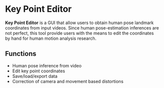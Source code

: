 # Key Point Editor

**Key Point Editor** is a GUI that allow users to obtain human pose landmark 
coordinates from input videos. Since human pose-estimation inferences are not 
perfect, this tool provide users with the means to edit the coordinates by 
hand for human motion analysis research.


## Functions     

* Human pose inference from video
* Edit key point coordinates
* Save/load/export data
* Correction of camera and movement based distortions
